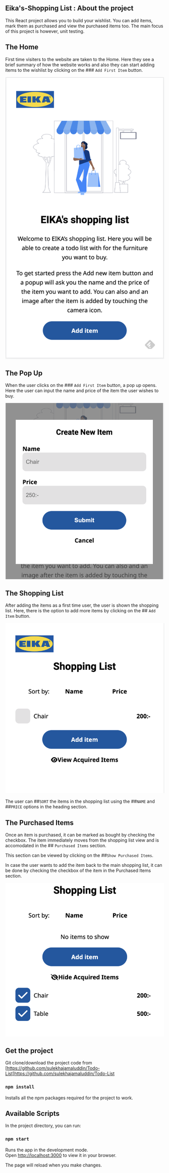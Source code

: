 ## Eika's-Shopping List : About the project

This React project allows you to build your wishlist.
You can add items, mark them as purchased and view the purchased items too.
The main focus of this project is however, unit testing.

## The Home

First time visiters to the website are taken to the Home. Here they see a brief summary of how the website works and also they can start adding items to the wishlist by clicking on the ### `Add First Item` button.

![Home](images/Home.png?raw=true "Home")

## The Pop Up

When the user clicks on the ### `Add First Item` button, a pop up opens. Here the user can input the name and price of the item the user wishes to buy.

![Pop Up](images/PopUp.png?raw=true "PopUp")

## The Shopping List

After adding the items as a first time user, the user is shown the shopping list. Here, there is the option to add more items by clicking on the ## `Add Item` button.

![Shopping List](images/ShoppingList.png?raw=true "ShoppingList")

The user can ##`SORT` the items in the shopping list using the ##`NAME` and ##`PRICE` options in the heading section.

## The Purchased Items

Once an item is purchased, it can be marked as bought by checking the checkbox. The item immediately moves from the shopping list view and is accomodated in the ## `Purchased Items` section.

This section can be viewed by clicking on the ##`Show Purchased Items`.

In case the user wants to add the item back to the main shopping list, it can be done by checking the checkbox of the item in the Purchased Items section.

![Purchased Items](images/PurchasedItems.png?raw=true "Purchased Items")

## Get the project

Git clone/download the project code from [https://github.com/sulekhajamaluddin/Todo-List]https://github.com/sulekhajamaluddin/Todo-List

### `npm install`

Installs all the npm packages required for the project to work.

## Available Scripts

In the project directory, you can run:

### `npm start`

Runs the app in the development mode.\
Open [http://localhost:3000](http://localhost:3000) to view it in your browser.

The page will reload when you make changes.

